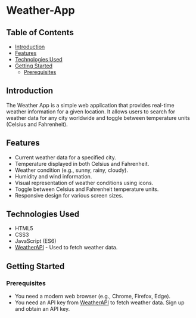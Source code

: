 # Weather-App

## Table of Contents

- [Introduction](#introduction)
- [Features](#features)
- [Technologies Used](#technologies-used)
- [Getting Started](#getting-started)
  - [Prerequisites](#prerequisites)

## Introduction

The Weather App is a simple web application that provides real-time weather information for a given location. It allows users to search for weather data for any city worldwide and toggle between temperature units (Celsius and Fahrenheit).

## Features

- Current weather data for a specified city.
- Temperature displayed in both Celsius and Fahrenheit.
- Weather condition (e.g., sunny, rainy, cloudy).
- Humidity and wind information.
- Visual representation of weather conditions using icons.
- Toggle between Celsius and Fahrenheit temperature units.
- Responsive design for various screen sizes.

## Technologies Used

- HTML5
- CSS3
- JavaScript (ES6)
- [WeatherAPI](https://weatherapi.com) - Used to fetch weather data.

## Getting Started

### Prerequisites

- You need a modern web browser (e.g., Chrome, Firefox, Edge).
- You need an API key from [WeatherAPI](https://weatherapi.com) to fetch weather data. Sign up and obtain an API key.
